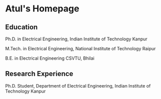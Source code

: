 # Atul's Homepage

## Education

Ph.D. in Electrical Engineering, Indian Institute of Technology Kanpur

M.Tech. in Electrical Engineering, National Institute of Technology Raipur

B.E. in Electrical Engineering CSVTU, Bhilai

## Research Experience

Ph.D. Student, Department of Electrical Engineering, Indian Institute of Technology Kanpur
